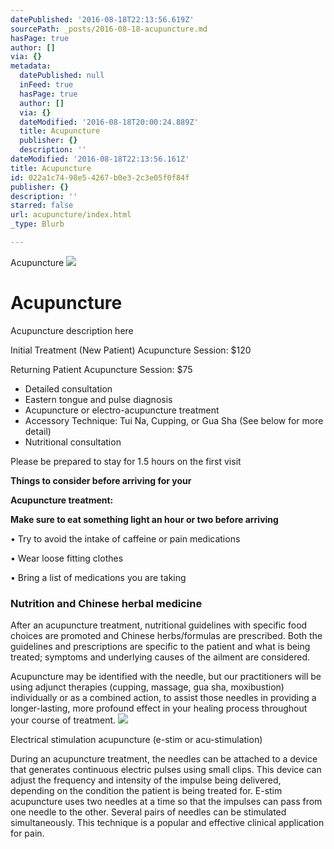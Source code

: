 ```yaml
---
datePublished: '2016-08-18T22:13:56.619Z'
sourcePath: _posts/2016-08-18-acupuncture.md
hasPage: true
author: []
via: {}
metadata:
  datePublished: null
  inFeed: true
  hasPage: true
  author: []
  via: {}
  dateModified: '2016-08-18T20:00:24.889Z'
  title: Acupuncture
  publisher: {}
  description: ''
dateModified: '2016-08-18T22:13:56.161Z'
title: Acupuncture
id: 022a1c74-98e5-4267-b0e3-2c3e05f0f84f
publisher: {}
description: ''
starred: false
url: acupuncture/index.html
_type: Blurb

---
```

Acupuncture
![](https://imgflo.herokuapp.com/graph/vahj1ThiexotieMo/1e10266ed62a39a5adf95684310bcdd0/croprotate.jpg?cropheight=846&cropwidth=832&degrees=0&input=https%3A%2F%2Fthe-grid-user-content.s3-us-west-2.amazonaws.com%2F5532b049-85fe-47ef-8b80-a9a624ab3681.jpg&x=24&y=17)

# Acupuncture

Acupuncture description here

Initial Treatment (New Patient) Acupuncture Session: $120

Returning Patient Acupuncture Session: $75

* Detailed consultation
* Eastern tongue and pulse diagnosis
* Acupuncture or electro-acupuncture treatment
* Accessory Technique: Tui Na, Cupping, or Gua Sha (See below for more detail)
* Nutritional consultation

Please be prepared to stay for 1.5 hours on the first visit

**Things to consider before arriving for your**

**Acupuncture treatment:**

**Make sure to eat something light an hour or two before arriving**

• Try to avoid the intake of caffeine or pain medications

• Wear loose fitting clothes

• Bring a list of medications you are taking

### Nutrition and Chinese herbal medicine

After an acupuncture treatment, nutritional guidelines with specific food choices are promoted and Chinese herbs/formulas are prescribed. Both the guidelines and prescriptions are specific to the patient and what is being treated; symptoms and underlying causes of the ailment are considered.

Acupuncture may be identified with the needle, but our practitioners will be using adjunct therapies (cupping, massage, gua sha, moxibustion) individually or as a combined action, to assist those needles in providing a longer-lasting, more profound effect in your healing process throughout your course of treatment.
![](https://the-grid-user-content.s3-us-west-2.amazonaws.com/e405fa55-5e1b-4a08-aaa8-9e3aa0c49b68.jpg)

Electrical stimulation acupuncture (e-stim or acu-stimulation)

During an acupuncture treatment, the needles can be attached to a device that generates continuous electric pulses using small clips. This device can adjust the frequency and intensity of the impulse being delivered, depending on the condition the patient is being treated for. E-stim acupuncture uses two needles at a time so that the impulses can pass from one needle to the other. Several pairs of needles can be stimulated simultaneously. This technique is a popular and effective clinical application for pain.